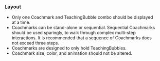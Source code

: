 ### Layout

- Only one Coachmark and TeachingBubble combo should be displayed at a time.
- Coachmarks can be stand-alone or sequential. Sequential Coachmarks should be used sparingly, to walk through complex multi-step interactions. It is recommended that a sequence of Coachmarks does not exceed three steps.
- Coachmarks are designed to only hold TeachingBubbles.
- Coachmark size, color, and animation should not be altered.
